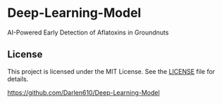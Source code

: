 # Deep-Learning-Model
AI-Powered Early Detection of Aflatoxins in Groundnuts

## License  
This project is licensed under the MIT License. See the [LICENSE](./LICENSE) file for details.

https://github.com/Darlen610/Deep-Learning-Model
